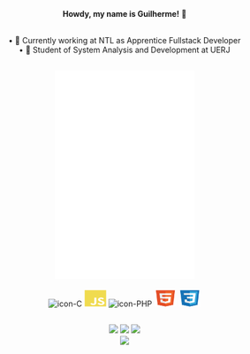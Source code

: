 <div align="center">
<b>Howdy, my name is Guilherme!</b> 👋
<br><br>



 •  🔭 Currently working at NTL as Apprentice Fullstack Developer <br>
 • 🌱 Student of System Analysis and Development at UERJ
</div>

##

<div align="center">
 <img src="https://raw.githubusercontent.com/GuiBarradas/GuiBarradas/68c01831284a5c8c8f0d946b95ffe845ae235446/github-metrics.svg" alt="Metrics" width="50%">
</table>
  <div align="center" style="display: inline_block"><br>
    <img alt="icon-C" height="30" width="40" src="https://cdn.jsdelivr.net/gh/devicons/devicon/icons/c/c-original.svg">
    <img alt="icon-Js" height="30" width="40" src="https://raw.githubusercontent.com/devicons/devicon/master/icons/javascript/javascript-plain.svg">
    <img alt="icon-PHP" height="35" width="45" src="https://cdn.jsdelivr.net/gh/devicons/devicon/icons/php/php-plain.svg">
    <img alt="icon-HTML" height="30" width="40" src="https://raw.githubusercontent.com/devicons/devicon/master/icons/html5/html5-original.svg">
    <img alt="icon-CSS" height="30" width="40" src="https://raw.githubusercontent.com/devicons/devicon/master/icons/css3/css3-original.svg">
  </div>
  
  ##
  
  <div align="center"> 
  <a href="https://instagram.com/skrmartins" target="_blank"><img src="https://img.shields.io/badge/-Instagram-%23E4405F?style=for-the-badge&logo=instagram&logoColor=white" target="_blank"></a>
  <a href = "mailto:guilhermebarradasdev@gmail.com"><img src="https://img.shields.io/badge/-Gmail-%23333?style=for-the-badge&logo=gmail&logoColor=white" target="_blank"></a>
  <a href="https://www.linkedin.com/in/guilherme-barradas-47781820b/" target="_blank"><img src="https://img.shields.io/badge/-LinkedIn-%230077B5?style=for-the-badge&logo=linkedin&logoColor=white" target="_blank"></a> 
 <div align="center">
  <img align="center"src="https://capsule-render.vercel.app/api?type=waving&color=gradient&height=110&section=footer&animation=twinkling" />
</div>
